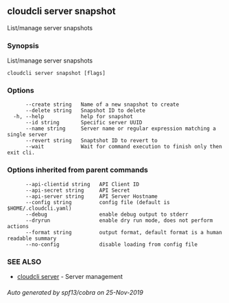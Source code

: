 ## cloudcli server snapshot

List/manage server snapshots

### Synopsis

List/manage server snapshots

```
cloudcli server snapshot [flags]
```

### Options

```
      --create string   Name of a new snapshot to create
      --delete string   Snapshot ID to delete
  -h, --help            help for snapshot
      --id string       Specific server UUID
      --name string     Server name or regular expression matching a single server
      --revert string   Snaptshot ID to revert to
      --wait            Wait for command execution to finish only then exit cli.
```

### Options inherited from parent commands

```
      --api-clientid string   API Client ID
      --api-secret string     API Secret
      --api-server string     API Server Hostname
      --config string         config file (default is $HOME/.cloudcli.yaml)
      --debug                 enable debug output to stderr
      --dryrun                enable dry run mode, does not perform actions
      --format string         output format, default format is a human readable summary
      --no-config             disable loading from config file
```

### SEE ALSO

* [cloudcli server](cloudcli_server.md)	 - Server management

###### Auto generated by spf13/cobra on 25-Nov-2019
